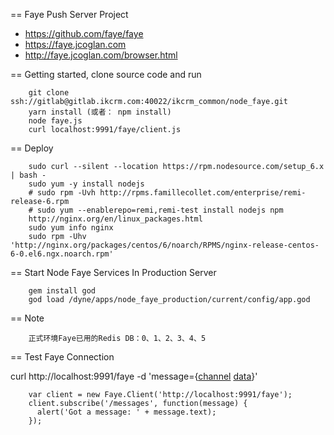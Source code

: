 == Faye Push Server Project

- https://github.com/faye/faye
- https://faye.jcoglan.com
- http://faye.jcoglan.com/browser.html


== Getting started, clone source code and run

        git clone ssh://gitlab@gitlab.ikcrm.com:40022/ikcrm_common/node_faye.git
        yarn install (或者： npm install)
        node faye.js
        curl localhost:9991/faye/client.js


== Deploy

        sudo curl --silent --location https://rpm.nodesource.com/setup_6.x | bash -
        sudo yum -y install nodejs
        # sudo rpm -Uvh http://rpms.famillecollet.com/enterprise/remi-release-6.rpm
        # sudo yum --enablerepo=remi,remi-test install nodejs npm
        http://nginx.org/en/linux_packages.html
        sudo yum info nginx
        sudo rpm -Uhv 'http://nginx.org/packages/centos/6/noarch/RPMS/nginx-release-centos-6-0.el6.ngx.noarch.rpm'


== Start Node Faye Services In Production Server

        gem install god
        god load /dyne/apps/node_faye_production/current/config/app.god

== Note

        正式环境Faye已用的Redis DB：0、1、2、3、4、5

== Test Faye Connection

curl http://localhost:9991/faye -d 'message={[channel]("/messages/new",) [data]("hello")}'

        var client = new Faye.Client('http://localhost:9991/faye');
        client.subscribe('/messages', function(message) {
          alert('Got a message: ' + message.text);
        });
